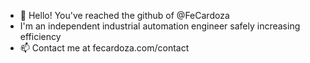 - 👋 Hello! You've reached the github of @FeCardoza
- I'm an independent industrial automation engineer safely increasing efficiency
- 📫 Contact me at fecardoza.com/contact


<!---
FeCardoza/FeCardoza is a ✨ special ✨ repository because its `README.md` (this file) appears on your GitHub profile.
You can click the Preview link to take a look at your changes.
--->
